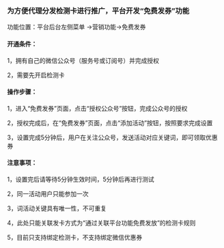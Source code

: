 ### 为方便代理分发检测卡进行推广，平台开发“免费发券”功能

功能位置：平台后台左侧菜单 -&gt;营销功能-&gt;免费发券

#### 开通条件：

1，拥有自己的微信公众号（服务号或订阅号）并完成授权

2，需要先开启检测卡

#### 操作步骤：

1，进入“免费发券”页面，点击“授权公众号”按钮，完成公众号的授权

2，授权完成后，在“免费发券”页面，点击“添加活动”按钮，按照要求完成设置

3，设置完成5分钟后，用户在关注公众号，发送活动对应关键词，即可领取优惠券

#### 注意事项：

1，设置完后请等待5分钟生效时间，5分钟后再进行测试

2，同一活动用户只能参加一次

3，词活动关键具有唯一性，不可重复

4，此处只能关联发卡方式为“通过关联平台功能免费发放”的检测卡规则

5，目前只支持绑定检测卡，不支持绑定微信优惠券

